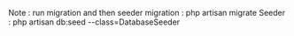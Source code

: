 Note : run migration and then seeder 
migration  : php artisan migrate
Seeder : php artisan db:seed --class=DatabaseSeeder